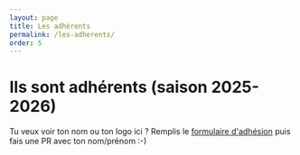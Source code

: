 ```yaml
---
layout: page
title: Les adhérents
permalink: /les-adherents/
order: 5
---
```


# Ils sont adhérents (saison 2025-2026)

Tu veux voir ton nom ou ton logo ici ? 
Remplis le [formulaire d'adhésion](/comment-adherer/) puis fais une PR avec ton nom/prénom :-)